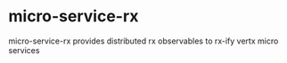 # micro-service-rx
micro-service-rx provides distributed rx observables to rx-ify vertx micro services
